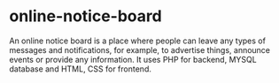# online-notice-board
An online notice board is a place where people can leave any types of messages and notifications, for example, to advertise things, announce events or provide any information. It uses PHP for backend, MYSQL database and HTML, CSS for frontend.
